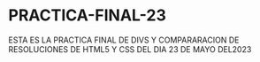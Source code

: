 # PRACTICA-FINAL-23
ESTA ES LA PRACTICA FINAL DE DIVS Y COMPARARACION DE RESOLUCIONES DE HTML5 Y CSS DEL DIA 23 DE MAYO DEL2023
